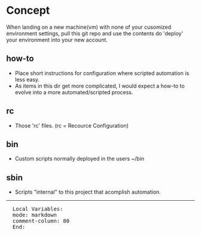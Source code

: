 Concept
=======

  When landing on a new machine(vm) with none of your cusomized environment
settings, pull this git repo and use the contents do 'deploy' your environment
into your new account.

how-to
------

* Place short instructions for configuration where scripted automation is less
  easy. 
* As items in this dir get more complicated, I would expect a how-to to evolve
  into a more automated/scripted process.
  
  
rc
--

* Those 'rc' files.  (rc = Recource Configuration)


bin
---

* Custom scripts normally deployed in the users ~/bin


sbin
----

* Scripts "internal" to this project that acomplish automation.


----
<pre>
  Local Variables:
  mode: markdown
  comment-column: 80
  End:
</pre>
